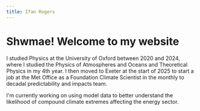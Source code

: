 ```yaml
---
title: Ifan Rogers
---
```


# Shwmae! Welcome to my website 

I studied Physics at the University of Oxford between 2020 and 2024, where I studied the Physics of Atmospheres and Oceans and Theoretical Physics in my 4th year. I then moved to Exeter at the start of 2025 to start a job at the Met Office as a Foundation Climate Scientist in the monthly to decadal predictability and impacts team.

I'm currently working on using model data to better understand the likelihood of compound climate extremes affecting the energy sector.
